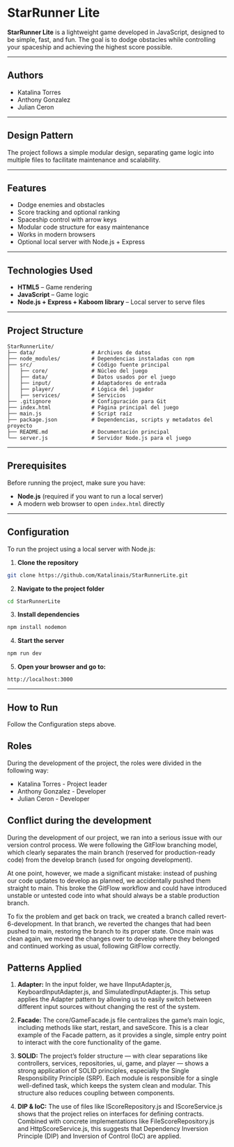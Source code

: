 # StarRunner Lite

**StarRunner Lite** is a lightweight game developed in JavaScript, designed to be simple, fast, and fun. The goal is to dodge obstacles while controlling your spaceship and achieving the highest score possible.

---
## Authors

- Katalina Torres
- Anthony Gonzalez
- Julian Ceron

---

## Design Pattern

The project follows a simple modular design, separating game logic into multiple files to facilitate maintenance and scalability.

---
## Features

- Dodge enemies and obstacles
- Score tracking and optional ranking
- Spaceship control with arrow keys
- Modular code structure for easy maintenance
- Works in modern browsers
- Optional local server with Node.js + Express

---

## Technologies Used

- **HTML5** – Game rendering
- **JavaScript** – Game logic
- **Node.js + Express + Kaboom library**  – Local server to serve files

---

## Project Structure

```plaintext
StarRunnerLite/
├── data/                  # Archivos de datos 
├── node_modules/          # Dependencias instaladas con npm
├── src/                   # Código fuente principal
│   ├── core/              # Núcleo del juego
│   ├── data/              # Datos usados por el juego
│   ├── input/             # Adaptadores de entrada
│   ├── player/            # Lógica del jugador
│   ├── services/          # Servicios 
├── .gitignore             # Configuración para Git
├── index.html             # Página principal del juego
├── main.js                # Script raíz
├── package.json           # Dependencias, scripts y metadatos del proyecto
├── README.md              # Documentación principal
└── server.js              # Servidor Node.js para el juego
```
---

##  Prerequisites

Before running the project, make sure you have:

- **Node.js** (required if you want to run a local server)  
- A modern web browser to open `index.html` directly

---

## Configuration

To run the project using a local server with Node.js:

1. **Clone the repository**
```bash
git clone https://github.com/Katalinais/StarRunnerLite.git
```
2. **Navigate to the project folder**
```bash
cd StarRunnerLite
```
3. **Install dependencies**
```bash
npm install nodemon
```
4. **Start the server**
```bash
npm run dev
```
5. **Open your browser and go to:**
```arduino
http://localhost:3000
```
---
## How to Run
Follow the Configuration steps above.

## Roles

During the development of the project, the roles were divided in the following way:

- Katalina Torres - Project leader
- Anthony Gonzalez - Developer
- Julian Ceron - Developer



## Conflict during the development

During the development of our project, we ran into a serious issue with our version control process. We were following the GitFlow branching model, which clearly separates the main branch (reserved for production-ready code) from the develop branch (used for ongoing development).

At one point, however, we made a significant mistake: instead of pushing our code updates to develop as planned, we accidentally pushed them straight to main. This broke the GitFlow workflow and could have introduced unstable or untested code into what should always be a stable production branch.

To fix the problem and get back on track, we created a branch called revert-6-development. In that branch, we reverted the changes that had been pushed to main, restoring the branch to its proper state. Once main was clean again, we moved the changes over to develop where they belonged and continued working as usual, following GitFlow correctly.


## Patterns Applied

1. **Adapter:**
In the input folder, we have IInputAdapter.js, KeyboardInputAdapter.js, and SimulatedInputAdapter.js. This setup applies the Adapter pattern by allowing us to easily switch between different input sources without changing the rest of the system. 

2. **Facade:**
The core/GameFacade.js file centralizes the game’s main logic, including methods like start, restart, and saveScore. This is a clear example of the Facade pattern, as it provides a single, simple entry point to interact with the core functionality of the game. 

3. **SOLID:**
The project’s folder structure — with clear separations like controllers, services, repositories, ui, game, and player — shows a strong application of SOLID principles, especially the Single Responsibility Principle (SRP). Each module is responsible for a single well-defined task, which keeps the system clean and modular. This structure also reduces coupling between components.

4. **DIP & IoC:**
The use of files like IScoreRepository.js and IScoreService.js shows that the project relies on interfaces for defining contracts. Combined with concrete implementations like FileScoreRepository.js and HttpScoreService.js, this suggests that Dependency Inversion Principle (DIP) and Inversion of Control (IoC) are applied. 
